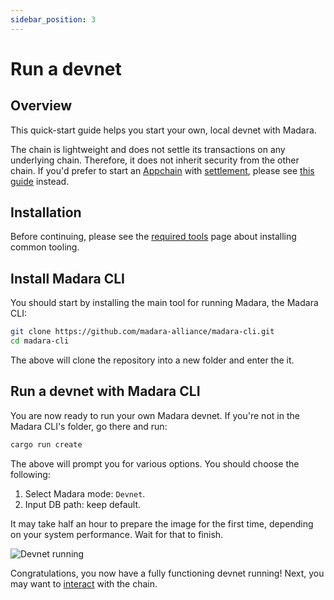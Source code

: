 ```yaml
---
sidebar_position: 3
---
```


# Run a devnet

## Overview

This quick-start guide helps you start your own, local devnet with Madara. 

The chain is lightweight and does not settle its transactions on any underlying chain. Therefore, it does not inherit security from the other chain. If you'd prefer to start an [Appchain](/concepts/appchain) with [settlement](/concepts/settlement), please see [this guide](/quickstart/run_appchain) instead.

## Installation

Before continuing, please see the [required tools](/tools) page about installing common tooling.

## Install Madara CLI

You should start by installing the main tool for running Madara, the Madara CLI:
```bash
git clone https://github.com/madara-alliance/madara-cli.git
cd madara-cli
```
The above will clone the repository into a new folder and enter the it.

## Run a devnet with Madara CLI

You are now ready to run your own Madara devnet. If you're not in the Madara CLI's folder, go there and run:

```bash
cargo run create
```
The above will prompt you for various options. You should choose the following:
1. Select Madara mode: `Devnet`.
1. Input DB path: keep default.

It may take half an hour to prepare the image for the first time, depending on your system performance. Wait for that to finish.

![Devnet running](/img/pages/quickstart-devnet-start.png "Devnet is running")

Congratulations, you now have a fully functioning devnet running! Next, you may want to [interact](use_devnet) with the chain.